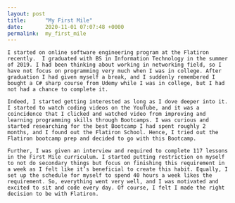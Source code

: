 ```yaml
---
layout: post
title:      "My First Mile"
date:       2020-11-01 07:07:48 +0000
permalink:  my_first_mile
---
```



	I started on online software engineering program at the Flatiron recently.  I graduated with BS in Information Technology in the summer of 2019. I had been thinking about working in networking field, so I have not focus on programming very much when I was in college. After graduation I had given myself a break, and I suddenly remembered I bought a C# sharp course from Udemy while I was in college, but I had not had a chance to complete it.

	Indeed, I started getting interested as long as I dove deeper into it. I started to watch coding videos on the YouTube, and it was a coincidence that I clicked and watched video from improving and learning programming skills through Bootcamps. I was curious and started researching for the best Bootcamp I had spent roughly 2 months, and I found out the Flatiron School. Hence, I tried out the Flatiron bootcamp prep and decided to go with this Bootcamp.
	
	Further, I was given an interview and required to complete 117 lessons in the First Mile curriculum. I started putting restriction on myself to not do secondary things but focus on finishing this requirement in a week as I felt like it’s beneficial to create this habit. Equally, I set up the schedule for myself to spend 40 hours a week likes the requirement. So, everything went very well, and I was motivated and excited to sit and code every day. Of course, I felt I made the right decision to be with Flatiron.  
	

